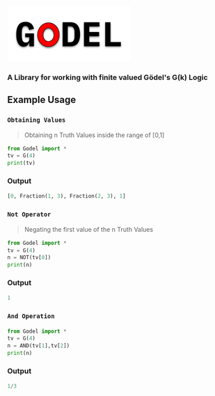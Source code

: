 ### <img src="./godel.png" />
### A Library for working with finite valued Gödel's G(k) Logic

## Example Usage

### `Obtaining Values`
> Obtaining n Truth Values inside the range of [0,1]  
```python
from Godel import *
tv = G(4)
print(tv)
```
### Output
```python
[0, Fraction(1, 3), Fraction(2, 3), 1]
```

### `Not Operator`
> Negating the first value of the n Truth Values
```python
from Godel import *
tv = G(4)
n = NOT(tv[0])
print(n)
```
### Output
```python
1
```

### `And Operation`
```python
from Godel import *
tv = G(4)
n = AND(tv[1],tv[2])
print(n)
```
### Output
```python
1/3
```

